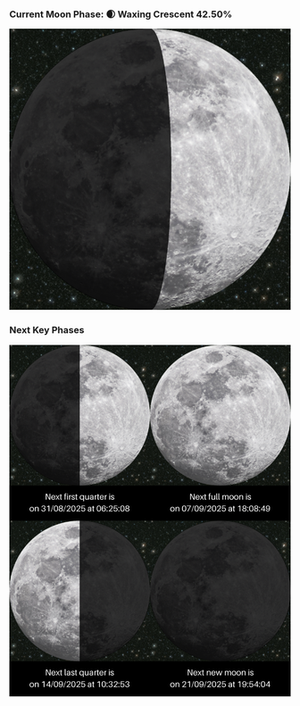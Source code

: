 ### Current Moon Phase: 🌒 Waxing Crescent 42.50%
![Moon Phase](moonphase.png)
### Next Key Phases
![Gallery](gallery.png)